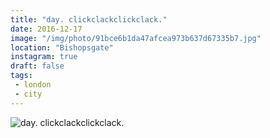 ```yaml
---
title: "day. clickclackclickclack."
date: 2016-12-17
image: "/img/photo/91bce6b1da47afcea973b637d67335b7.jpg"
location: "Bishopsgate"
instagram: true
draft: false
tags:
 - london
 - city
---
```


![day. clickclackclickclack.](/img/photo/91bce6b1da47afcea973b637d67335b7.jpg)
